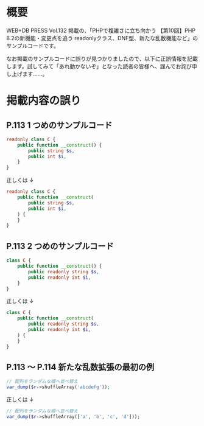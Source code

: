 # 概要
WEB+DB PRESS Vol.132 掲載の、「PHPで複雑さに立ち向かう 【第10回】PHP 8.2の新機能・変更点を追う readonlyクラス、DNF型、新たな乱数機能など」のサンプルコードです。

なお掲載のサンプルコードに誤りが見つかりましたので、以下に正誤情報を記載します。試してみて「あれ動かないぞ」となった読者の皆様へ、謹んでお詫び申し上げます……。

# 掲載内容の誤り
## P.113 1 つめのサンプルコード
```php
readonly class C {
    public function __construct() {
        public string $s,
        public int $i,
    }
}
```
正しくは ↓
```php
readonly class C {
    public function __construct(
        public string $s,
        public int $i,
    ) {
    }
}
```

## P.113 2 つめのサンプルコード
```php
class C {
    public function __construct() {
        public readonly string $s,
        public readonly int $i,
    }
}
```
正しくは ↓

```php
class C {
    public function __construct(
        public readonly string $s,
        public readonly int $i,
    ) {
    }
}
```

## P.113 〜 P.114 新たな乱数拡張の最初の例
```php
// 配列をランダムな順へ並べ替え
var_dump($r->shuffleArray('abcdefg'));
```
正しくは ↓
```php
// 配列をランダムな順へ並べ替え
var_dump($r->shuffleArray(['a', 'b', 'c', 'd']));
```
